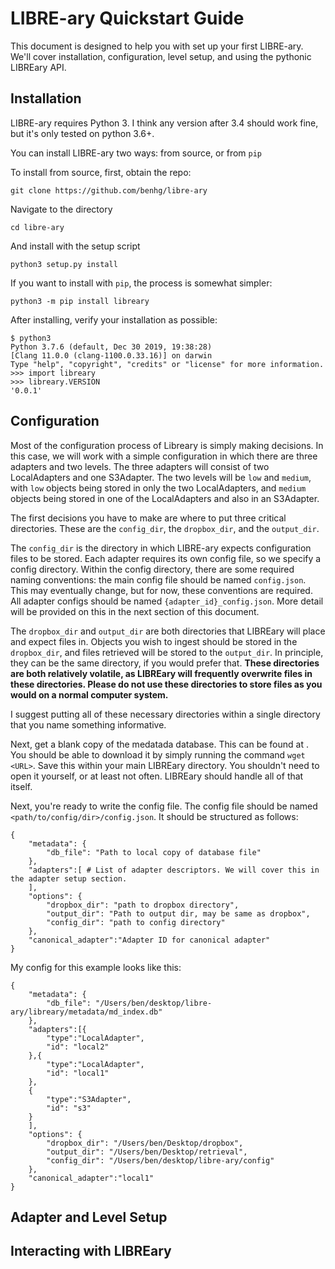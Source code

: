 LIBRE-ary Quickstart Guide
==================

This document is designed to help you with set up your first LIBRE-ary. We'll cover installation, configuration, level setup, and using the pythonic LIBREary API.

Installation
------------------
LIBRE-ary requires Python 3. I think any version after 3.4 should work fine, but it's only tested on python 3.6+.

You can install LIBRE-ary two ways: from source, or from `pip`

To install from source, first, obtain the repo:
```
git clone https://github.com/benhg/libre-ary
```
Navigate to the directory
```
cd libre-ary
```
And install with the setup script
```
python3 setup.py install
```
If you want to install with `pip`, the process is somewhat simpler:

```
python3 -m pip install libreary
```

After installing, verify your installation as possible:
```
$ python3
Python 3.7.6 (default, Dec 30 2019, 19:38:28) 
[Clang 11.0.0 (clang-1100.0.33.16)] on darwin
Type "help", "copyright", "credits" or "license" for more information.
>>> import libreary
>>> libreary.VERSION
'0.0.1'
```

Configuration
------------------

Most of the configuration process of Libreary is simply making decisions. In this case, we will work with a simple configuration in which there are three adapters and two levels. The three adapters will consist of two LocalAdapters and one S3Adapter. The two levels will be `low` and `medium`, with `low` objects being stored in only the two LocalAdapters, and `medium` objects being stored in one of the LocalAdapters and also in an S3Adapter.

The first decisions you have to make are where to put three critical directories. These are the `config_dir`, the `dropbox_dir`, and the `output_dir`. 

The `config_dir` is the directory in which LIBRE-ary expects configuration files to be stored. Each adapter requires its own config file, so we specify a config directory. Within the config directory, there are some required naming conventions: the main config file should be named `config.json`. This may eventually change, but for now, these conventions are required. All adapter configs should be named `{adapter_id}_config.json`. More detail will be provided on this in the next section of this document.

The `dropbox_dir` and `output_dir`  are both directories that LIBREary will place and expect files in. Objects you wish to ingest should be stored in the `dropbox_dir`, and files retrieved will be stored to the `output_dir`. In principle, they can be the same directory, if you would prefer that. **These directories are both relatively volatile, as LIBREary will frequently overwrite files in these directories. Please do not use these directories to store files as you would on a normal computer system.**

I suggest putting all of these necessary directories within a single directory that you name something informative. 

Next, get a blank copy of the medatada database. This can be found at <URL>. You should be able to download it by simply running the command `wget <URL>`. Save this within your main LIBREary directory. You shouldn't need to open it yourself, or at least not often. LIBREary should handle all of that itself. 

Next, you're ready to write the config file. The config file should be named `<path/to/config/dir>/config.json`. It should be structured as follows:

```{json}
{
    "metadata": {
        "db_file": "Path to local copy of database file"
    },
    "adapters":[ # List of adapter descriptors. We will cover this in the adapter setup section.
    ],
    "options": {
        "dropbox_dir": "path to dropbox directory",
        "output_dir": "Path to output dir, may be same as dropbox",
        "config_dir": "path to config directory"
    },
    "canonical_adapter":"Adapter ID for canonical adapter"
}
```
My config for this example looks like this:
```{json}
{
    "metadata": {
        "db_file": "/Users/ben/desktop/libre-ary/libreary/metadata/md_index.db"
    },
    "adapters":[{
        "type":"LocalAdapter",
        "id": "local2"
    },{
        "type":"LocalAdapter",
        "id": "local1"
    },
    {
        "type":"S3Adapter",
        "id": "s3"
    }
    ],
    "options": {
        "dropbox_dir": "/Users/ben/Desktop/dropbox",
        "output_dir": "/Users/ben/Desktop/retrieval",
        "config_dir": "/Users/ben/desktop/libre-ary/config"
    },
    "canonical_adapter":"local1"
}
```


Adapter and Level Setup
------------------

Interacting with LIBREary
------------------
